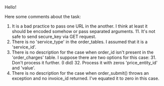 Hello!

Here some comments about the task:

1. It is a bad practice to pass one URL in the another. I think at least it should be encoded somehow or pass separated arguments.
    11. It's not safe to send secure_key via GET request.
2. There is no 'service_type' in the order_tables. I assumed that it is a 'service_id'.
3. There is no description for the case when order_id isn't present in the 'order_charges' table. I suppose there are two options for this case:
    31. Don't process it further. (I did)
    32. Process it with zeros 'price_entity_id' and 'value'.
4. There is no description for the case when order_submit() throws an exception and no invoice_id returned. I've equated it to zero in this case.